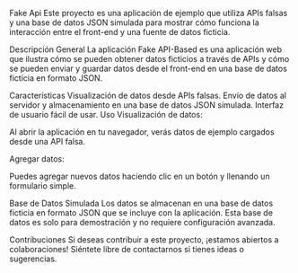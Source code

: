 Fake Api
Este proyecto es una aplicación de ejemplo que utiliza APIs falsas y una base de datos JSON simulada para mostrar cómo funciona la interacción entre el front-end y una fuente de datos ficticia.

Descripción General
La aplicación Fake API-Based es una aplicación web que ilustra cómo se pueden obtener datos ficticios a través de APIs y cómo se pueden enviar y guardar datos desde el front-end en una base de datos ficticia en formato JSON.

Características
Visualización de datos desde APIs falsas.
Envío de datos al servidor y almacenamiento en una base de datos JSON simulada.
Interfaz de usuario fácil de usar.
Uso
Visualización de datos:

Al abrir la aplicación en tu navegador, verás datos de ejemplo cargados desde una API falsa.

Agregar datos:

Puedes agregar nuevos datos haciendo clic en un botón y llenando un formulario simple.


Base de Datos Simulada
Los datos se almacenan en una base de datos ficticia en formato JSON que se incluye con la aplicación. Esta base de datos es solo para demostración y no requiere configuración avanzada.

Contribuciones
Si deseas contribuir a este proyecto, ¡estamos abiertos a colaboraciones! Siéntete libre de contactarnos si tienes ideas o sugerencias.
